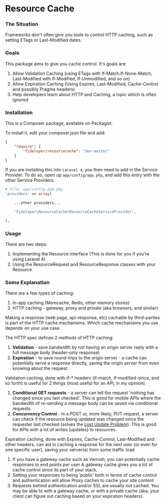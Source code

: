 # Resource Cache

### The Situation
Frameworks don't often give you tools to control HTTP caching, such as setting ETags or Last-Modified dates.

### Goals
This package aims to give you cache control. It's goals are:

1. Allow Validation Caching (using ETags with If-Match,If-None-Match, Last-Modified with If-Modified, If-Unmodified, and so on)
2. Allow Expiration Caching (Using Expires, Last-Modified, Cache-Control and possibly Pragma headers)
3. Help developers learn about HTTP and Caching, a topic which is often ignored

### Installation
This is a Composer package, available on Packagist.

To install it, edit your composer.json file and add:

```json
{
    "require": {
        "fideloper/resourcecache": "dev-master"
    }
}
```

If you are installing this into `Laravel 4`, you then need to add in the Service Provider. To do so, open up `app/config/app.php`, and add this entry with the other Service Providers.

```php
# File: app/config.app.php
'providers' => array(

    ...other providers...

    'Fideloper\ResourceCache\ResourceCacheServiceProvider',

),
```

### Usage
There are two steps:

1. Implementing the Resource interface (This is done for you if you're using Laravel 4)
2. Using the ResourceRequest and ResourceResponse classes with your Resource

### Some Explanation
There are a few types of caching:

1. In-app caching (Memcache, Redis, other memory stores)
2. HTTP caching - gateway, proxy and private (aka browsers, and similar)

Making a response (web page, api-response, etc) cachable by third-parties is part of the HTTP cache mechanisms. Which cache mechanisms you use depends on your use case.

The HTTP spec defines 2 methods of HTTP caching:

1. **Validation** - save bandwidth by not having an origin server reply with a full message body (header-only response)
2. **Expiration** - to save round-trips to the origin server - a cache can potentially serve a response directly, saving the origin server from even knowing about the request

Validation caching,  done with if-* headers (if-match, if-modified-since, and so forth) is useful for 2 things (most useful for an API, in my opinion).

1. **Conditional GET requests** - a server can tell the request 'nothing has changed since you last checked'. This is good for mobile APIs where the bandwidth of re-sending a message body can be saved via conditional requests.
2. **Concurrency Control** - in a POST or, more likely, PUT request, a server can check if the resource being updated was changed since the requester last checked (solves the [Lost Update Problem](http://www.w3.org/1999/04/Editing/)). This is good for APIs with a lot of writes (updates) to resources.

Expiration caching, done with Expires, Cache-Control, Last-Modified and other headers, can aid in caching a response for the next user (or even for one specific user), saving your server(s) from some traffic load

1. If you have a gateway cache such as Varnish, you can potentially cache responses to end points per user A gateway cache gives you a lot of cache control since its part of your stack.
2. Setting your responses to being 'public' both in terms of cache control and authentication will allow Proxy caches to cache your site content
3. Requests behind authentication and/or SSL are usually not cached. You may be able to with a gateway cache, or with a private cache (aka, your client can figure out caching based on your expiration headers).